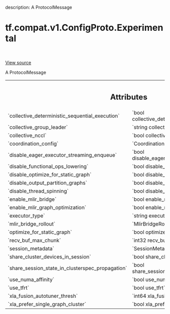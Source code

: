 description: A ProtocolMessage

<div itemscope itemtype="http://developers.google.com/ReferenceObject">
<meta itemprop="name" content="tf.compat.v1.ConfigProto.Experimental" />
<meta itemprop="path" content="Stable" />
</div>

# tf.compat.v1.ConfigProto.Experimental

<!-- Insert buttons and diff -->

<table class="tfo-notebook-buttons tfo-api nocontent" align="left">

</table>

<a target="_blank" class="external" href="/code/stable/tensorflow/core/protobuf/config.proto">View source</a>



A ProtocolMessage

<!-- Placeholder for "Used in" -->




<!-- Tabular view -->
 <table class="responsive fixed orange">
<colgroup><col width="214px"><col></colgroup>
<tr><th colspan="2"><h2 class="add-link">Attributes</h2></th></tr>

<tr>
<td>
`collective_deterministic_sequential_execution`<a id="collective_deterministic_sequential_execution"></a>
</td>
<td>
`bool collective_deterministic_sequential_execution`
</td>
</tr><tr>
<td>
`collective_group_leader`<a id="collective_group_leader"></a>
</td>
<td>
`string collective_group_leader`
</td>
</tr><tr>
<td>
`collective_nccl`<a id="collective_nccl"></a>
</td>
<td>
`bool collective_nccl`
</td>
</tr><tr>
<td>
`coordination_config`<a id="coordination_config"></a>
</td>
<td>
`CoordinationServiceConfig coordination_config`
</td>
</tr><tr>
<td>
`disable_eager_executor_streaming_enqueue`<a id="disable_eager_executor_streaming_enqueue"></a>
</td>
<td>
`bool disable_eager_executor_streaming_enqueue`
</td>
</tr><tr>
<td>
`disable_functional_ops_lowering`<a id="disable_functional_ops_lowering"></a>
</td>
<td>
`bool disable_functional_ops_lowering`
</td>
</tr><tr>
<td>
`disable_optimize_for_static_graph`<a id="disable_optimize_for_static_graph"></a>
</td>
<td>
`bool disable_optimize_for_static_graph`
</td>
</tr><tr>
<td>
`disable_output_partition_graphs`<a id="disable_output_partition_graphs"></a>
</td>
<td>
`bool disable_output_partition_graphs`
</td>
</tr><tr>
<td>
`disable_thread_spinning`<a id="disable_thread_spinning"></a>
</td>
<td>
`bool disable_thread_spinning`
</td>
</tr><tr>
<td>
`enable_mlir_bridge`<a id="enable_mlir_bridge"></a>
</td>
<td>
`bool enable_mlir_bridge`
</td>
</tr><tr>
<td>
`enable_mlir_graph_optimization`<a id="enable_mlir_graph_optimization"></a>
</td>
<td>
`bool enable_mlir_graph_optimization`
</td>
</tr><tr>
<td>
`executor_type`<a id="executor_type"></a>
</td>
<td>
`string executor_type`
</td>
</tr><tr>
<td>
`mlir_bridge_rollout`<a id="mlir_bridge_rollout"></a>
</td>
<td>
`MlirBridgeRollout mlir_bridge_rollout`
</td>
</tr><tr>
<td>
`optimize_for_static_graph`<a id="optimize_for_static_graph"></a>
</td>
<td>
`bool optimize_for_static_graph`
</td>
</tr><tr>
<td>
`recv_buf_max_chunk`<a id="recv_buf_max_chunk"></a>
</td>
<td>
`int32 recv_buf_max_chunk`
</td>
</tr><tr>
<td>
`session_metadata`<a id="session_metadata"></a>
</td>
<td>
`SessionMetadata session_metadata`
</td>
</tr><tr>
<td>
`share_cluster_devices_in_session`<a id="share_cluster_devices_in_session"></a>
</td>
<td>
`bool share_cluster_devices_in_session`
</td>
</tr><tr>
<td>
`share_session_state_in_clusterspec_propagation`<a id="share_session_state_in_clusterspec_propagation"></a>
</td>
<td>
`bool share_session_state_in_clusterspec_propagation`
</td>
</tr><tr>
<td>
`use_numa_affinity`<a id="use_numa_affinity"></a>
</td>
<td>
`bool use_numa_affinity`
</td>
</tr><tr>
<td>
`use_tfrt`<a id="use_tfrt"></a>
</td>
<td>
`bool use_tfrt`
</td>
</tr><tr>
<td>
`xla_fusion_autotuner_thresh`<a id="xla_fusion_autotuner_thresh"></a>
</td>
<td>
`int64 xla_fusion_autotuner_thresh`
</td>
</tr><tr>
<td>
`xla_prefer_single_graph_cluster`<a id="xla_prefer_single_graph_cluster"></a>
</td>
<td>
`bool xla_prefer_single_graph_cluster`
</td>
</tr>
</table>



